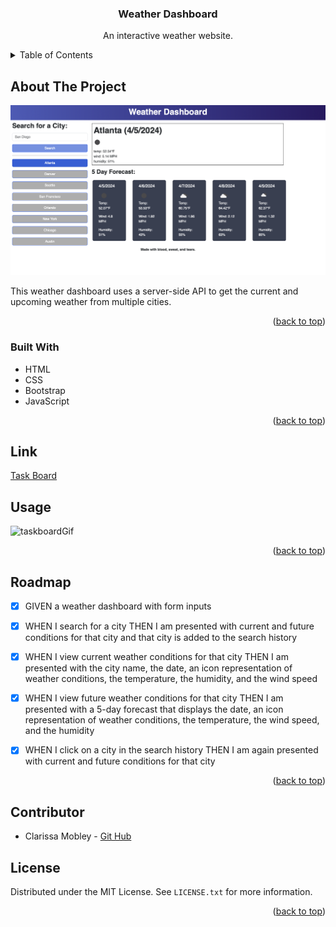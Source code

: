 <div id="readme-top"></div>
<h3 align="center">Weather Dashboard</h3>

  <p align="center">
   An interactive weather website.
  </p>
</div>

<!-- TABLE OF CONTENTS -->
<details>
  <summary>Table of Contents</summary>
  <ol>
    <li><a href="#about-the-project">About The Project</a></li>
    <li><a href="#built-with">Built With</a></li>
    <li><a href="#link">Link</a></li>
    <li><a href="#usage">Usage</a></li>
    <li><a href="#roadmap">Roadmap</a></li>
    <li><a href="#author">Author</a></li>
    <li><a href="#license">License</a></li>
  </ol>
</details>

<!-- ABOUT THE PROJECT -->
## About The Project

![screenshotTask](./assets/images/Weather%20Dashboard.png)

This weather dashboard uses a server-side API to get the current and upcoming weather from multiple cities.

<p align="right">(<a href="#readme-top">back to top</a>)</p>

<!-- BUILT WITH -->
### Built With

*  HTML
*  CSS
*  Bootstrap
*  JavaScript

<p align="right">(<a href="#readme-top">back to top</a>)</p>


<!-- LINK -->
## Link

[Task Board](https://clarissamobley.github.io/Task-Board/)

<!-- USAGE EXAMPLES -->
## Usage

![taskboardGif](./assets/images/CPT2404052155-1450x739.gif)

<p align="right">(<a href="#readme-top">back to top</a>)</p>

<!-- ROADMAP -->
## Roadmap

- [x] GIVEN a weather dashboard with form inputs
- [x] WHEN I search for a city
THEN I am presented with current and future conditions for that city and that city is added to the search history
- [x] WHEN I view current weather conditions for that city
THEN I am presented with the city name, the date, an icon representation of weather conditions, the temperature, the humidity, and the wind speed
- [x] WHEN I view future weather conditions for that city
THEN I am presented with a 5-day forecast that displays the date, an icon representation of weather conditions, the temperature, the wind speed, and the humidity
- [x] WHEN I click on a city in the search history
THEN I am again presented with current and future conditions for that city


<p align="right">(<a href="#readme-top">back to top</a>)</p>


<!-- CONTRIBUTOR -->
## Contributor

* Clarissa Mobley - [Git Hub](https://github.com/ClarissaMobley?tab=repositories)


<!-- LICENSE -->
## License

Distributed under the MIT License. See `LICENSE.txt` for more information.

<p align="right">(<a href="#readme-top">back to top</a>)</p>